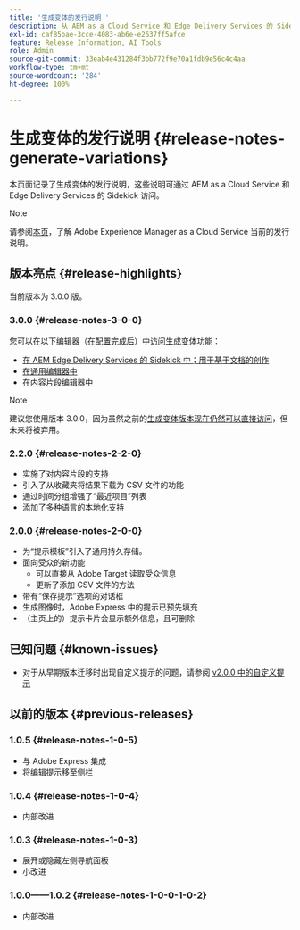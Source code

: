 ```yaml
---
title: '生成变体的发行说明 '
description: 从 AEM as a Cloud Service 和 Edge Delivery Services 的 Sidekick 访问生成变体的发布说明
exl-id: caf85bae-3cce-4083-ab6e-e2637ff5afce
feature: Release Information, AI Tools
role: Admin
source-git-commit: 33eab4e431284f3bb772f9e70a1fdb9e56c4c4aa
workflow-type: tm+mt
source-wordcount: '284'
ht-degree: 100%

---
```


# 生成变体的发行说明  {#release-notes-generate-variations}

本页面记录了生成变体的发行说明，这些说明可通过 AEM as a Cloud Service 和 Edge Delivery Services 的 Sidekick 访问。

>[!NOTE]
>
>请参阅[本页](/help/release-notes/release-notes-cloud/release-notes-current.md)，了解 Adobe Experience Manager as a Cloud Service 当前的发行说明。

## 版本亮点 {#release-highlights}

当前版本为 3.0.0 版。

### 3.0.0 {#release-notes-3-0-0}

您可以在以下编辑器（[在配置完成后](#access-generate-variations)）中[访问生成变体](/help/generative-ai/generate-variations-integrated-editor.md#access-generate-variations)功能：

* [在 AEM Edge Delivery Services 的 Sidekick 中；用于基于文档的创作](/help/generative-ai/generate-variations-integrated-editor.md#access-aem-sidekick)
* [在通用编辑器中](/help/generative-ai/generate-variations-integrated-editor.md#access-aem-universal-editor)
* [在内容片段编辑器中](/help/generative-ai/generate-variations-integrated-editor.md#access-aem-content-fragment-editor)

>[!NOTE]
>
>建议您使用版本 3.0.0，因为虽然之前的[生成变体版本现在仍然可以直接访问](/help/generative-ai/generate-variations.md)，但未来将被弃用。

### 2.2.0 {#release-notes-2-2-0}

* 实施了对内容片段的支持
* 引入了从收藏夹将结果下载为 CSV 文件的功能
* 通过时间分组增强了“最近项目”列表
* 添加了多种语言的本地化支持

### 2.0.0 {#release-notes-2-0-0}

* 为“提示模板”引入了通用持久存储。
* 面向受众的新功能
   * 可以直接从 Adobe Target 读取受众信息
   * 更新了添加 CSV 文件的方法
* 带有“保存提示”选项的对话框
* 生成图像时，Adobe Express 中的提示已预先填充
* （主页上的）提示卡片会显示额外信息，且可删除

## 已知问题 {#known-issues}

* 对于从早期版本迁移时出现自定义提示的问题，请参阅 [v2.0.0 中的自定义提示](/help/generative-ai/generate-variations.md#custom-prompts-v200)

## 以前的版本 {#previous-releases}

### 1.0.5 {#release-notes-1-0-5}

* 与 Adobe Express 集成 
* 将编辑提示移至侧栏

### 1.0.4 {#release-notes-1-0-4}

* 内部改进

### 1.0.3 {#release-notes-1-0-3}

* 展开或隐藏左侧导航面板
* 小改进

### 1.0.0——1.0.2 {#release-notes-1-0-0-1-0-2}

* 内部改进
